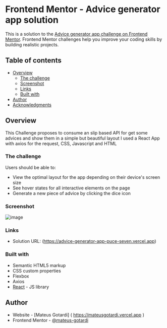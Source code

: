 # Frontend Mentor - Advice generator app solution

This is a solution to the [Advice generator app challenge on Frontend Mentor](https://www.frontendmentor.io/challenges/advice-generator-app-QdUG-13db). Frontend Mentor challenges help you improve your coding skills by building realistic projects.

## Table of contents

- [Overview](#overview)
  - [The challenge](#the-challenge)
  - [Screenshot](#screenshot)
  - [Links](#links)
  - [Built with](#built-with)
- [Author](#author)
- [Acknowledgments](#acknowledgments)

## Overview
This Challenge proposes to consume an slip based API for get some advices and show them in a simple but beautiful layout
I used a React App with axios for the request, CSS, Javascript and HTML
### The challenge

Users should be able to:

- View the optimal layout for the app depending on their device's screen size
- See hover states for all interactive elements on the page
- Generate a new piece of advice by clicking the dice icon

### Screenshot

![image](https://user-images.githubusercontent.com/98918812/184193948-320b83e4-994a-4698-9b47-5a3dc9775e50.png)


### Links

- Solution URL: (https://advice-generator-app-puce-seven.vercel.app)

### Built with

- Semantic HTML5 markup
- CSS custom properties
- Flexbox
- Axios
- [React](https://reactjs.org/) - JS library

## Author

- Website - [Mateus Gotardi] ( https://mateusgotardi.vercel.app )
- Frontend Mentor - [@mateus-gotardi](https://www.frontendmentor.io/profile/mateus-gotardi)
